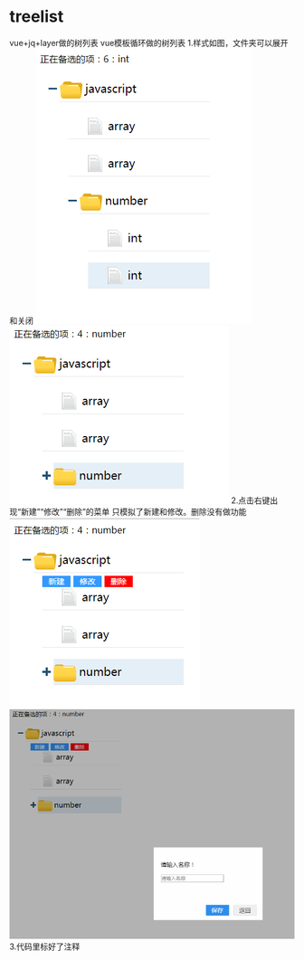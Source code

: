 # treelist
vue+jq+layer做的树列表
vue模板循环做的树列表
1.样式如图，文件夹可以展开和关闭
![image](https://github.com/sxlcjqq/treelist/blob/master/img/1.png)
![image](https://github.com/sxlcjqq/treelist/blob/master/img/2.png)
2.点击右键出现“新建”“修改”“删除”的菜单
只模拟了新建和修改。删除没有做功能
![image](https://github.com/sxlcjqq/treelist/blob/master/img/3.png)
![image](https://github.com/sxlcjqq/treelist/blob/master/img/4.png)
3.代码里标好了注释
